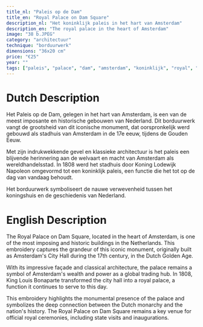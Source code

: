 ```yaml
---
title_nl: "Paleis op de Dam"
title_en: "Royal Palace on Dam Square"
description_nl: "Het koninklijk paleis in het hart van Amsterdam"
description_en: "The royal palace in the heart of Amsterdam"
image: "38 b.JPEG"
category: "architectuur"
technique: "borduurwerk"
dimensions: "36x20 cm"
price: "€25"
year: ""
tags: ["paleis", "palace", "dam", "amsterdam", "koninklijk", "royal", "gouden eeuw", "golden age", "architectuur", "architecture", "lodewijk napoleon", "louis bonaparte"]
---
```


# Dutch Description

Het Paleis op de Dam, gelegen in het hart van Amsterdam, is een van de meest imposante en historische gebouwen van Nederland. Dit borduurwerk vangt de grootsheid van dit iconische monument, dat oorspronkelijk werd gebouwd als stadhuis van Amsterdam in de 17e eeuw, tijdens de Gouden Eeuw.

Met zijn indrukwekkende gevel en klassieke architectuur is het paleis een blijvende herinnering aan de welvaart en macht van Amsterdam als wereldhandelsstad. In 1808 werd het stadhuis door Koning Lodewijk Napoleon omgevormd tot een koninklijk paleis, een functie die het tot op de dag van vandaag behoudt.

Het borduurwerk symboliseert de nauwe verwevenheid tussen het koningshuis en de geschiedenis van Nederland.

# English Description

The Royal Palace on Dam Square, located in the heart of Amsterdam, is one of the most imposing and historic buildings in the Netherlands. This embroidery captures the grandeur of this iconic monument, originally built as Amsterdam's City Hall during the 17th century, in the Dutch Golden Age.

With its impressive façade and classical architecture, the palace remains a symbol of Amsterdam's wealth and power as a global trading hub. In 1808, King Louis Bonaparte transformed the city hall into a royal palace, a function it continues to serve to this day.

This embroidery highlights the monumental presence of the palace and symbolizes the deep connection between the Dutch monarchy and the nation's history. The Royal Palace on Dam Square remains a key venue for official royal ceremonies, including state visits and inaugurations.
